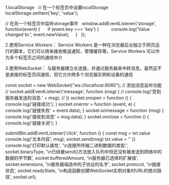 1.localStorage  
// 在一个标签页中设置localStorage  
localStorage.setItem('key', 'value');  
 
// 在另一个标签页中监听storage事件  
window.addEventListener('storage', function(event) {  
    if (event.key === 'key') {  
        console.log('Value changed to:', event.newValue);  
    }  
});

2.使用Service Workers： Service Workers 是一种在浏览器后台独立于网页运行的脚本，它们可以用来接收推送通知、管理缓存等。Service Workers 可以作为多个标签页之间的通信中介

3.使用WebSocket： 与服务器建立长连接，并通过服务器来中转消息。虽然这不是直接的标签页间通信，但它允许跨多个浏览器实例和设备的通信

const socket = new WebSocket("ws://localhost:8080");
// 添加消息监听功能
// socket.addEventListener('message', function (msg) {
//     console.log('受到服务器发送的消息:' + msg);
// })
socket.onopen = function () {
    console.log('链接成功');
}
socket.onerror = function (event, e) {
    console.log('链接失败' + event.data);
}
socket.onmessage = function (msg) {
    console.log('接收到消息' + msg.data);
}
socket.onclose = function () {
    console.log('链接关闭');
}

submitBtn.addEventListener('click', function () {
    const msg = txt.value
    console.log('文本内容', msg);
    socket.send(msg)
    txt.value = ''
})
console.log('打印默认属性',
    '\n连接所传输二进制数据的类型:', socket.binaryType,
    '\n已经被send()方法放入队列中但还没有被发送到网络中的数据的字节数', socket.bufferedAmount,
    '\n服务器已选择的扩展值', socket.extensions,
    '\n服务器端选中的子协议的名字', socket.protocol,
    '\n链接状态', socket.readyState,
    '\n构造函数创建WebSocket实例对象时URL的绝对路径', socket.url);